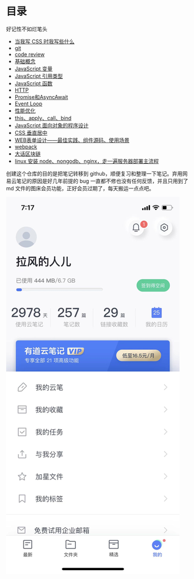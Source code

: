 # 目录

好记性不如烂笔头

- [当我写 CSS 时我写些什么](./notebook/%E5%BD%93%E6%88%91%E5%86%99%20CSS%20%E6%97%B6%E6%88%91%E5%86%99%E4%BA%9B%E4%BB%80%E4%B9%88/index.md)
- [git](./notebook/git/index.md)
- [code review](./notebook/code_review/index.md)
- [基础概念](./notebook/%E5%9F%BA%E7%A1%80%E6%A6%82%E5%BF%B5/index.md)
- [JavaScript 变量](./notebook/JavaScript%20%E5%8F%98%E9%87%8F/index.md)
- [JavaScript 引用类型](./notebook/JavaScript%20%E5%BC%95%E7%94%A8%E7%B1%BB%E5%9E%8B/index.md)
- [JavaScript 函数](./notebook/JavaScript%20%E5%87%BD%E6%95%B0/index.md)
- [HTTP](./notebook/HTTP/index.md)
- [Promise和AsyncAwait](./notebook/Promise%E5%92%8CAsyncAwait/index.md)
- [Event Loop](./notebook/EventLoop/index.md)
- [性能优化](./notebook/%E6%80%A7%E8%83%BD%E4%BC%98%E5%8C%96/index.md)
- [this、apply、call、bind](./notebook/this-apply-call-bind/index.md)
- [JavaScript 面向对象的程序设计](./notebook/JavaScript%20%E9%9D%A2%E5%90%91%E5%AF%B9%E8%B1%A1%E7%9A%84%E7%A8%8B%E5%BA%8F%E8%AE%BE%E8%AE%A1/index.md)
- [CSS 垂直居中](./notebook/CSS%20%E5%9E%82%E7%9B%B4%E5%B1%85%E4%B8%AD/index.md)
- [WEB表单设计——最佳实践、组件源码、使用场景](./notebook/WEB%E8%A1%A8%E5%8D%95%E8%AE%BE%E8%AE%A1%E2%80%94%E2%80%94%E6%9C%80%E4%BD%B3%E5%AE%9E%E8%B7%B5%E3%80%81%E7%BB%84%E4%BB%B6%E6%BA%90%E7%A0%81%E3%80%81%E4%BD%BF%E7%94%A8%E5%9C%BA%E6%99%AF/index.md)
- [webpack](./notebook/webpack/index.md)
- [大话区块链](./notebook/%E5%A4%A7%E8%AF%9D%E5%8C%BA%E5%9D%97%E9%93%BE/index.md)
- [linux 安装 node、nongodb、nginx，走一遍服务器部署主流程](./notebook/linux%20安装%20node、nongodb、nginx，走一遍服务器部署主流程/index.md)

创建这个仓库的目的是把笔记转移到 github，顺便复习和整理一下笔记。弃用网易云笔记的原因是好几年前提的 bug 一直都不修也没有任何反馈，并且只用到了 md 文件的图床会员功能，正好会员过期了，每天搬运一点点吧。

![网易有道云笔记统计图](images/%E7%BD%91%E6%98%93%E6%9C%89%E9%81%93%E4%BA%91%E7%AC%94%E8%AE%B0%E7%BB%9F%E8%AE%A1%E5%9B%BE.jpg)